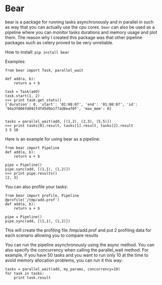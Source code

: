 Bear
==========

bear is a package for running tasks asynchronously and in parallel in such as way that you can actually use the cpu cores.
`bear` can also be used as a pipeline where you can monitor tasks durations and memory usage and plot them.
The reason why I created this package was that other pipeline packages such as celery proved to be very unreliable.

How to install:
`pip install bear`


Examples:
```
from bear import Task, parallel_wait

def add(a, b):
    return a + b

task = Task(add)
task.start(1, 2)
>>> print task.get_stats()
{'duration': 0, 'start': '01:08:07', 'end': '01:08:07', 'id': '94a3f806fd092fdfd5d9a1f7ad8eaf0f', 'max_mem': 0}


tasks = parallel_wait(add, [(1,2), (2,3), (5,5)])
>>> print tasks[0].result, tasks[1].result, tasks[2].result
3 5 10
```

Here is an example for using bear as a pipeline:
```
from bear import Pipeline
def add(a, b):
    return a + b

pipe = Pipeline()
pipe.sync(add, [(1,1), (1,2)])
>>> print pipe.results()
[2, 3]
```
You can also profile your tasks:
```
from bear import profile, Pipeline
@profile('/tmp/add.prof')
def add(a, b):
    return a + b

pipe = Pipeline()
pipe.sync(add, [(1,1), (1,2)])
```
This will create the profiling file /tmp/add.prof and put 2 profiling data for each scenario allowing you to compare results

You can run the pipeline asynchronously using the async method.
You can also specify the concurrency when calling the parallel_wait method. For example, if you have 50 tasks and you want to run only 10 at the time to avoid memory allocation problems, you can run it this way:
```
tasks = parallel_wait(add, my_params, concurrency=10)
for task in tasks:
    print task.result
```
